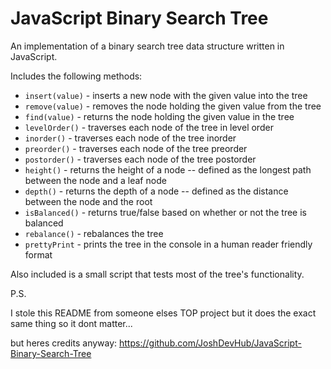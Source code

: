 # JavaScript Binary Search Tree

An implementation of a binary search tree data structure written in JavaScript.

Includes the following methods:

-   `insert(value)` - inserts a new node with the given value into the tree
-   `remove(value)` - removes the node holding the given value from the tree
-   `find(value)` - returns the node holding the given value in the tree
-   `levelOrder()` - traverses each node of the tree in level order
-   `inorder()` - traverses each node of the tree inorder
-   `preorder()` - traverses each node of the tree preorder
-   `postorder()` - traverses each node of the tree postorder
-   `height()` - returns the height of a node -- defined as the longest path between the node and a leaf node
-   `depth()` - returns the depth of a node -- defined as the distance between the node and the root
-   `isBalanced()` - returns true/false based on whether or not the tree is balanced
-   `rebalance()` - rebalances the tree
-   `prettyPrint` - prints the tree in the console in a human reader friendly format

Also included is a small script that tests most of the tree's functionality.

P.S.

I stole this README from someone elses TOP project but it does the exact same thing so it dont matter...

but heres credits anyway: https://github.com/JoshDevHub/JavaScript-Binary-Search-Tree
